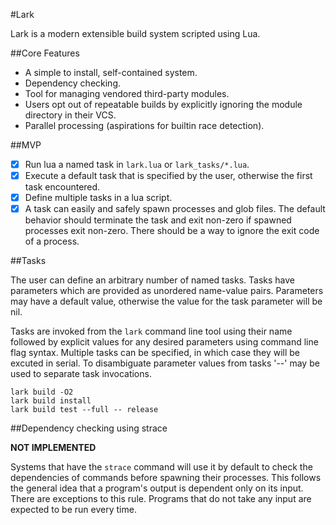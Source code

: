 #Lark

Lark is a modern extensible build system scripted using Lua.

##Core Features

- A simple to install, self-contained system.
- Dependency checking.
- Tool for managing vendored third-party modules.
- Users opt out of repeatable builds by explicitly ignoring the module
  directory in their VCS. 
- Parallel processing (aspirations for builtin race detection).

##MVP

- [x] Run lua a named task in `lark.lua` or `lark_tasks/*.lua`.
- [x] Execute a default task that is specified by the user, otherwise the first
  task encountered.
- [x] Define multiple tasks in a lua script.
- [x]  A task can easily and safely spawn processes and glob files.  The default
  behavior should terminate the task and exit non-zero if spawned processes
  exit non-zero.  There should be a way to ignore the exit code of a
  process.

##Tasks

The user can define an arbitrary number of named tasks.  Tasks have parameters
which are provided as unordered name-value pairs.  Parameters may have a
default value, otherwise the value for the task parameter will be nil.

Tasks are invoked from the `lark` command line tool using their name followed
by explicit values for any desired parameters using command line flag syntax.
Multiple tasks can be specified, in which case they will be excuted in serial.
To disambiguate parameter values from tasks '--' may be used to separate task
invocations.

```
lark build -O2
lark build install
lark build test --full -- release
```

##Dependency checking using strace

**NOT IMPLEMENTED**

Systems that have the `strace` command will use it by default to check the
dependencies of commands before spawning their processes.  This follows the
general idea that a program's output is dependent only on its input.  There are
exceptions to this rule.  Programs that do not take any input are expected to
be run every time.
